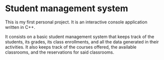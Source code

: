 # Student management system

This is my first personal project. It is an interactive console application written in C++. 

It consists on a basic student management system that keeps track of the students, its grades, its class enrollments, and all the data generated in their activities.
It also keeps track of the courses offered, the available classrooms, and the reservations for said classrooms.

